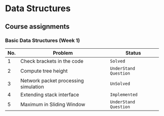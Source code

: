 # Data Structures

## Course assignments

### Basic Data Structures (Week 1)

|No.	|Problem	|Status|
| --- | --- |--- |
|1	|Check brackets in the code 	|`` Solved ``
|2	|Compute tree height 	|`` UnderStand Question ``
|3	|Network packet processing simulation 	|`` UnSolved ``
|4	|Extending stack interface 	|`` Implemented ``
|5	|Maximum in Sliding Window 	|`` UnderStand Question ``
